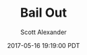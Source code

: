 ---
layout: podcast
title: "Bail Out"
author: Scott Alexander
description: https://slatestarcodex.com/2017/05/16/bail-out/
date: 2017-05-16 19:19:00 PDT
length: 175484
duration: 44
guid: bail-out
---